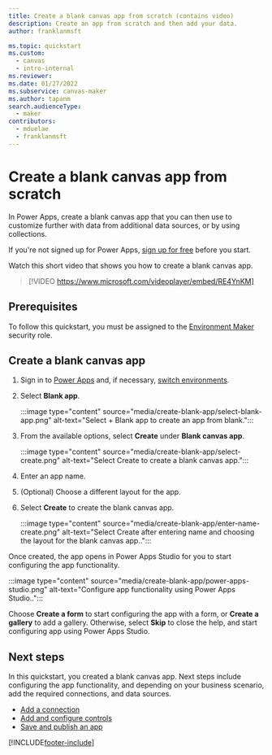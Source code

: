```yaml
---
title: Create a blank canvas app from scratch (contains video)
description: Create an app from scratch and then add your data.
author: franklanmsft

ms.topic: quickstart
ms.custom: 
  - canvas
  - intro-internal
ms.reviewer: 
ms.date: 01/27/2022
ms.subservice: canvas-maker
ms.author: tapanm
search.audienceType: 
  - maker
contributors:
  - mduelae
  - franklanmsft
---
```


# Create a blank canvas app from scratch

In Power Apps, create a blank canvas app that you can then use to customize further with data from additional data sources, or by using collections.

If you're not signed up for Power Apps, [sign up for free](https://make.powerapps.com?utm_source=padocs&utm_medium=linkinadoc&utm_campaign=referralsfromdoc) before you start.

Watch this short video that shows you how to create a blank canvas app.
> [!VIDEO https://www.microsoft.com/videoplayer/embed/RE4YnKM]

## Prerequisites

To follow this quickstart, you must be assigned to the [Environment Maker](/power-platform/admin/database-security#predefined-security-roles) security role.

## Create a blank canvas app

1. Sign in to [Power Apps](https://make.powerapps.com) and, if necessary, [switch environments](intro-maker-portal.md#choose-an-environment).

1. Select **Blank app**.

    :::image type="content" source="media/create-blank-app/select-blank-app.png" alt-text="Select + Blank app to create an app from blank.":::

1. From the available options, select **Create** under **Blank canvas app**.

    :::image type="content" source="media/create-blank-app/select-create.png" alt-text="Select Create to create a blank canvas app.":::

1. Enter an app name.

1. (Optional) Choose a different layout for the app.

1. Select **Create** to create the blank canvas app.

    :::image type="content" source="media/create-blank-app/enter-name-create.png" alt-text="Select Create after entering name and choosing the layout for the blank canvas app..":::

Once created, the app opens in Power Apps Studio for you to start configuring the app functionality.

:::image type="content" source="media/create-blank-app/power-apps-studio.png" alt-text="Configure app functionality using Power Apps Studio..":::

Choose **Create a form** to start configuring the app with a form, or **Create a gallery** to add a gallery. Otherwise, select **Skip** to close the help, and start configuring app using Power Apps Studio.

## Next steps

In this quickstart, you created a blank canvas app. Next steps include configuring the app functionality, and depending on your business scenario, add the required connections, and data sources.

- [Add a connection](add-data-connection.md)
- [Add and configure controls](add-configure-controls.md)
- [Save and publish an app](save-publish-app.md)

[!INCLUDE[footer-include](../../includes/footer-banner.md)]

